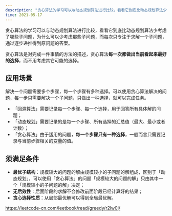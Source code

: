 ```yaml
---
description: "贪心算法的学习可以与动态规划算法进行比较，看看它到底比动态规划算法少考虑了哪些子问题，为什么可以少考虑那些子问题，而每次只专注于求解一个子问题，通过逐步递推得到原问题的答案。"
time: 2021-05-17
---
```


贪心算法的学习可以与动态规划算法进行比较，看看它到底比动态规划算法少考虑了哪些子问题，为什么可以少考虑那些子问题，而每次只专注于求解一个子问题，通过逐步递推得到原问题的答案。

贪心算法是对完成一件事情的方法的描述，贪心算法**每一次都做出当前看起来最好的选择**，而不用考虑其它可能的选择。

## 应用场景
解决一个问题需要多个步骤，每一个步骤有多种选择。可以使用贪心算法解决的问题，每一步只需要解决一个子问题，只做出一种选择，就可以完成任务。

* 「回溯算法」需要记录每一个步骤、每一个选择，用于回答所有具体解的问题；  
* 「动态规划」需要记录的是每一个步骤、所有选择的汇总值（最大、最小或者计数）；  
* 「贪心算法」由于适用的问题，**每一个步骤只有一种选择**，一般而言只需要记录与当前步骤相关的变量的值。

## 须满足条件
* **最优子结构**：规模较大的问题的解由规模较小的子问题的解组成，区别于「动态规划」，可以使用「贪心算法」的问题「规模较大的问题的解」只由其中一个「规模较小的子问题的解」决定； 
* **无后效性**：后面阶段的求解不会修改前面阶段已经计算好的结果；  
* **贪心选择性质**：从局部最优解可以得到全局最优解。

https://leetcode-cn.com/leetbook/read/greedy/r2lw0j/
